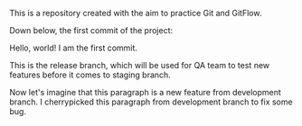 This is a repository created with the aim to practice Git and GitFlow. 

Down below, the first commit of the project:

Hello, world! I am the first commit.

This is the release branch, which will be used for QA team to test new features before it comes to staging branch.

Now let's imagine that this paragraph is a new feature from development branch. I cherrypicked this paragraph from development branch to fix some bug. 
